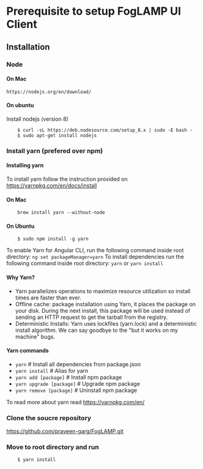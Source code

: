 # Prerequisite to setup FogLAMP UI Client

## Installation

### Node 

#### On Mac
    https://nodejs.org/en/download/

#### On ubuntu
Install nodejs (version 8)

```
    $ curl -sL https://deb.nodesource.com/setup_8.x | sudo -E bash -
    $ sudo apt-get install nodejs
```    
### Install yarn (prefered over npm)

#### Installing yarn

To install yarn follow the instruction provided on https://yarnpkg.com/en/docs/install

#### On Mac
```    
    brew install yarn --without-node
```
#### On Ubuntu
```
    $ sudo npm install -g yarn
``` 

To enable Yarn for Angular CLI, run the following command inside root directory: 
`ng set packageManager=yarn`
To install dependencies run the following command inside root directory:
`yarn`  or `yarn install`

#### Why Yarn?
* Yarn parallelizes operations to maximize resource utilization so install times are faster than ever.
* Offline cache: package installation using Yarn, it places the package on your disk. During the next install, this package will be used instead of sending an HTTP request to get the tarball from the registry.
* Deterministic Installs: Yarn uses lockfiles (yarn.lock) and a deterministic install algorithm. We can say goodbye to the "but it works on my machine" bugs.

#### Yarn commands
* `yarn`                    # Install all dependencies from package.json
* `yarn install`            # Alias for yarn
* `yarn add [package]`      # Install npm package
* `yarn upgrade [package]`  # Upgrade npm package
* `yarn remove [package]`   # Uninstall npm package

To read more about yarn read https://yarnpkg.com/en/

   
### Clone the soucre repository

https://github.com/praveen-garg/FogLAMP.git

### Move to root directory and run
```
    $ yarn install
```  